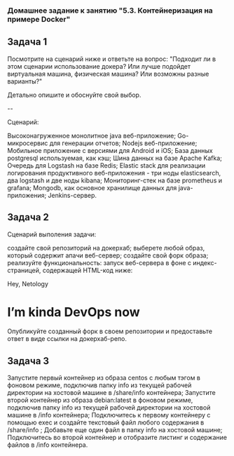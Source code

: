### Домашнее задание к занятию "5.3. Контейнеризация на примере Docker"

## Задача 1
Посмотрите на сценарий ниже и ответьте на вопрос: "Подходит ли в этом сценарии использование докера? Или лучше подойдет виртуальная машина, физическая машина? Или возможны разные варианты?"

Детально опишите и обоснуйте свой выбор.

--

Сценарий:

Высоконагруженное монолитное java веб-приложение;
Go-микросервис для генерации отчетов;
Nodejs веб-приложение;
Мобильное приложение c версиями для Android и iOS;
База данных postgresql используемая, как кэш;
Шина данных на базе Apache Kafka;
Очередь для Logstash на базе Redis;
Elastic stack для реализации логирования продуктивного веб-приложения - три ноды elasticsearch, два logstash и две ноды kibana;
Мониторинг-стек на базе prometheus и grafana;
Mongodb, как основное хранилище данных для java-приложения;
Jenkins-сервер.

## Задача 2
Сценарий выполения задачи:

создайте свой репозиторий на докерхаб;
выберете любой образ, который содержит апачи веб-сервер;
создайте свой форк образа;
реализуйте функциональность: запуск веб-сервера в фоне с индекс-страницей, содержащей HTML-код ниже:
<html>
<head>
Hey, Netology
</head>
<body>
<h1>I’m kinda DevOps now</h1>
</body>
</html>
Опубликуйте созданный форк в своем репозитории и предоставьте ответ в виде ссылки на докерхаб-репо.

## Задача 3
Запустите первый контейнер из образа centos c любым тэгом в фоновом режиме, подключив папку info из текущей рабочей директории на хостовой машине в /share/info контейнера;
Запустите второй контейнер из образа debian:latest в фоновом режиме, подключив папку info из текущей рабочей директории на хостовой машине в /info контейнера;
Подключитесь к первому контейнеру с помощью exec и создайте текстовый файл любого содержания в /share/info ;
Добавьте еще один файл в папку info на хостовой машине;
Подключитесь во второй контейнер и отобразите листинг и содержание файлов в /info контейнера.
